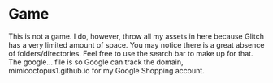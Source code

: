 # Game
This is not a game.
I do, however, throw all my assets in here because Glitch has a very limited amount of space. You may notice there is a great absence of folders/directories. Feel free to use the search bar to make up for that.
The google... file is so Google can track the domain, mimicoctopus1.github.io for my Google Shopping account.
